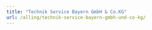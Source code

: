 ```yaml
---
title: "Technik Service Bayern GmbH & Co.KG"
url: /alling/technik-service-bayern-gmbh-und-co-kg/
---
```

